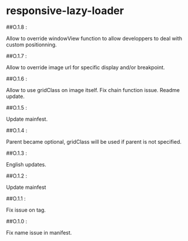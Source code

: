 responsive-lazy-loader
======================

##O.1.8 : 

Allow to override windowView function to allow developpers to deal with custom positionning.

##O.1.7 : 

Allow to override image url for specific display and/or breakpoint.

##O.1.6 : 

Allow to use gridClass on image itself.
Fix chain function issue.
Readme update.

##O.1.5 : 

Update mainfest.

##O.1.4 : 

Parent became optional, gridClass will be used if parent is not specified.

##O.1.3 : 

English updates.

##O.1.2 : 

Update mainfest

##O.1.1 : 

Fix issue on tag.

##O.1.0 : 

Fix name issue in manifest.
